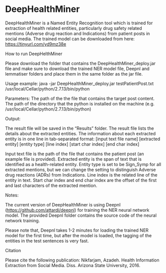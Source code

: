 # DeepHealthMiner
DeepHealthMiner is a Named Entity Recognition tool which is trained for extraction of health related entities, particularly drug safety related mentions (Adverse drug reaction and Indications) from patient posts in social media.
The trained model can be downloaded from here: https://tinyurl.com/yd9mz38e

How to run DeepHelthMiner

Please download the folder that contains the DeepHealthMiner_deploy.jar
 file and make sure to download the trained NER model file, Deepnl and lemmatiser folders and place them in the same folder as the jar file.

Usage example:
java -jar DeepHealthMiner_deploy.jar testPatientPost.txt /usr/local/Cellar/python/2.7.13/bin/python

Parameters:
The path of the the file that contains the target post content.
The path of the directory that the python is installed on the machine (e.g. /usr/local/Cellar/python/2.7.13/bin/python)

Output:

The result file will be saved in the “Results” folder. The result file lists the details about the extracted entities. The information about each extracted entity is in one line in tab-separated format:
[input text file name]	[extracted entity]	[entity type]	[line index]	[start char index]	[end char index]

Input text file is the path of the file that contains the patient post (an example file is provided).
Extracted entity is the span of text that is identified as a health-related entity.
Entity type is set to be Sign_Symp for all extracted mentions, but we can change the setting to distinguish Adverse drug reactions (ADRs) from Indications.
Line index is the related line of the entity in text.
Start char index and end char index are the offset of the first and last characters of the extracted mention.

Notes:

The current version of DeepHealthMiner is using Deepnl (https://github.com/attardi/deepnl) for training the NER neural network model. The provided Deepnl folder contains the source code of the neural network training. 

Please note that, Deepnl takes 1-2 minutes for loading the trained NER model for the first time, but after the model is loaded, the tagging of the entities in the test sentences is very fast. 



Citation

Please cite the following publication:
Nikfarjam, Azadeh. Health Information Extraction from Social Media. Diss. Arizona State University, 2016.


